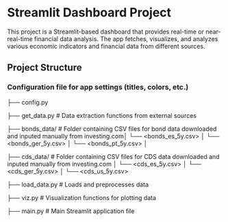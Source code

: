 # Streamlit Dashboard Project

This project is a Streamlit-based dashboard that provides real-time or near-real-time financial data analysis. The app fetches, visualizes, and analyzes various economic indicators and financial data from different sources.

## Project Structure

### Configuration file for app settings (titles, colors, etc.)
├── config.py 

├── get_data.py # Data extraction functions from external sources

├── bonds_data/ # Folder containing CSV files for bond data downloaded and inputed manually from investing.com│ └── <bonds_es_5y.csv> │ └── <bonds_ger_5y.csv> │ └── <bonds_pt_5y.csv> │

├── cds_data/ # Folder containing CSV files for CDS data downloaded and inputed manually from investing.com │ └── <cds_es_5y.csv> │ └── <cds_ger_5y.csv> │ └── <cds_us_5y.csv> 

├── load_data.py # Loads and preprocesses data 

├── viz.py # Visualization functions for plotting data

├── main.py # Main Streamlit application file



